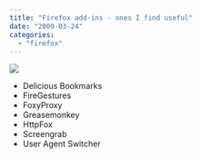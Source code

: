 ```yaml
---
title: "Firefox add-ins - ones I find useful"
date: "2009-03-24"
categories: 
  - "firefox"
---
```


[![](/images/rnm1978/firefox+addins.JPG)](http://1.bp.blogspot.com/_RCx_EVJpczQ/Scic25d3LkI/AAAAAAAAE2g/jgnMSHIetJU/s1600/firefox+addins.JPG)  
  

- Delicious Bookmarks
- FireGestures
- FoxyProxy
- Greasemonkey
- HttpFox
- Screengrab
- User Agent Switcher
